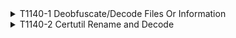 <details>
<summary>T1140-1 Deobfuscate/Decode Files Or Information
</summary>
<pre>$ NA </pre>
</details>
<details>
<summary>T1140-2 Certutil Rename and Decode
</summary>
<pre>$ NA </pre>
</details>
